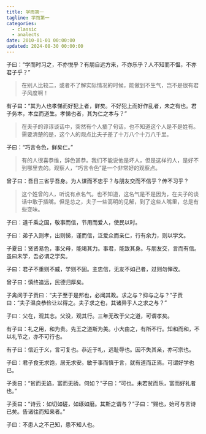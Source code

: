 ```yaml
---
title: 学而第一
tagline: 学而第一
categories:
  - classic
  - analects
date: 2010-01-01 00:00:00
updated: 2024-08-30 00:00:00
---
```


子曰：“学而时习之，不亦悦乎？有朋自远方来，不亦乐乎？人不知而不愠，不亦君子乎？”

> 在别人比较二，或者不了解实际情况的时候，能做到不生气，岂不是很有君子风度啊！

有子曰：“其为人也孝悌而好犯上者，鲜矣。不好犯上而好作乱者，未之有也。君子务本，本立而道生。孝悌也者，其为仁之本与？”

> 在夫子的谆谆谈话中，突然有个人插了句话，也不知道这个人是不是姓有。需要清楚的是，这个人的观点比夫子差了十万八个十万八千里。

子曰：“巧言令色，鲜矣仁。”

> 有的人很喜恭维，辞色甚恭。我们不能说他是坏人，但是这样的人，是好不到哪里去的。观察人，“巧言令色”是一个非常好的观察点。

曾子曰：吾日三省乎吾身。为人谋而不忠乎？与朋友交而不信乎？传不习乎？

> 这个姓曾的人，听说有点名气。也不知道，这名气是不是因为，在夫子的谈话中敢于插嘴。但是总之，夫子一些高明的见解，到了这些人嘴里，总是有些变味。

子曰：道千乘之国，敬事而信，节用而爱人，使民以时。

子曰：弟子入则孝，出则悌，谨而信，泛爱众而亲仁，行有余力，则以学文。

子夏曰：贤贤易色，事父母，能竭其力。事君，能致其身。与朋友交，言而有信。虽曰未学，吾必谓之学矣。

子曰：君子不重则不威，学则不固。主忠信，无友不如己者，过则勿惮改。

曾子曰：慎终追远，民德归厚矣。

子禽问于子贡曰：“夫子至于是邦也，必闻其政。求之与？抑与之与？”子贡曰：“夫子温良恭俭让以得之。夫子求之也，其诸异乎人之求之与？”

子曰：父在，观其志。父没，观其行。三年无改于父之道，可谓孝矣。

有子曰：礼之用，和为贵。先王之道斯为美。小大由之，有所不行。知和而和，不以礼节之，亦不可行也。

有子曰：信近于义，言可复也。恭近于礼，远耻辱也。因不失其亲，亦可宗也。

子曰：君子食无求饱，居无求安。敏于事而慎于言，就有道而正焉。可谓好学也已。

子贡曰：“贫而无谄，富而无骄。何如？”子曰：“可也。未若贫而乐，富而好礼者也。”

子贡曰：“诗云：如切如磋，如琢如磨。其斯之谓与？”子曰：“赐也，始可与言诗已矣。告诸往而知来者。”

子曰：不患人之不己知，患不知人也。
